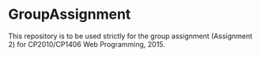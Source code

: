 # GroupAssignment
This repository is to be used strictly for the group assignment (Assignment 2) for CP2010/CP1406 Web Programming, 2015.
